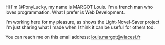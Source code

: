 Hi I'm @PonyLucky, my name is MARGOT Louis. I'm a french man who loves programmation. What I prefer is Web Development.

I'm working here for my pleasure, as shows the Light-Novel-Saver project I'm just sharing what I made when I think it can be useful for others too.

You can reach me on this email address: louis.margot@viacesi.fr
